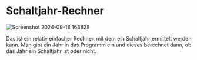 # Schaltjahr-Rechner

<img>![Screenshot 2024-09-18 163828](https://github.com/user-attachments/assets/b3092ae5-2d12-4c48-b38f-be7c39b95b28)</img>

Das ist ein relativ einfacher Rechner, mit dem ein Schaltjahr ermittelt werden kann. Man gibt ein Jahr in das Programm ein und dieses berechnet dann, ob das Jahr ein Schaltjahr ist oder nicht.

